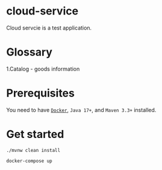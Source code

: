 # cloud-service

Cloud servcie is a test application.

# Glossary
1.Catalog - goods information

# Prerequisites

You need to have [```Docker```](https://www.docker.com), ```Java 17+```, and ```Maven 3.3+``` installed.

# Get started

```shell
./mvnw clean install

docker-compose up
```

